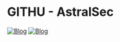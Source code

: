 # GITHU - AstralSec

[![Blog](https://img.shields.io/badge/Medium-12100E?style=for-the-badge&logo=medium&logoColor=white)](https://medium.com/@AstralSecHaxor)
[![Blog](https://icons8.com/icon/uLDrtp8o8zTG/python)]()